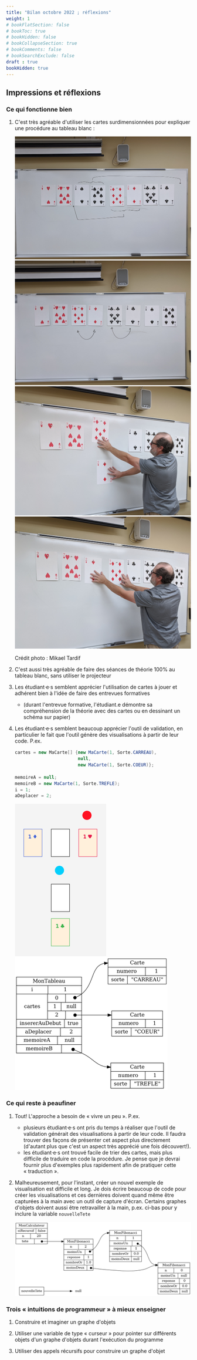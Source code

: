 ```yaml
---
title: "Bilan octobre 2022 ; réflexions"
weight: 1
# bookFlatSection: false
# bookToc: true
# bookHidden: false
# bookCollapseSection: true
# bookComments: false
# bookSearchExclude: false
draft : true
bookHidden: true
---
```



## Impressions et réflexions


### Ce qui fonctionne bien

1. C'est très agréable d'utiliser les cartes surdimensionnées pour expliquer une procédure au tableau blanc&nbsp;:

    <img class="small-figure" src="/approche/trier/trier_par_sorte.jpg" />
    <img class="small-figure" src="/approche/trier/trier_par_numero01.jpg" />
    <img class="small-figure" src="/approche/trier/trier_par_numero03.jpg" />
    <img class="small-figure" src="/approche/trier/trier_par_numero02.jpg" />

    Crédit photo&nbsp;: Mikael Tardif

1. C'est aussi très agréable de faire des séances de théorie 100% au tableau blanc, sans utiliser le projecteur

1. Les étudiant·e·s semblent apprécier l'utilisation de cartes à jouer et adhérent bien à l'idée de faire des entrevues formatives
    * (durant l'entrevue formative, l'étudiant.e démontre sa compréhension de la théorie avec des cartes ou en dessinant un schéma sur papier)

1. Les étudiant·e·s semblent beaucoup apprécier l'outil de validation, en particulier le fait que l'outil génère des visualisations à partir de leur code. P.ex.

    ```java
    cartes = new MaCarte[] {new MaCarte(1, Sorte.CARREAU),
                            null,
                            new MaCarte(1, Sorte.COEUR)};

    memoireA = null;
    memoireB = new MaCarte(1, Sorte.TREFLE);
    i = 1;
    aDeplacer = 2;
    ```

    <img src="/annexes/annexe_bilans/bilan_octobre_2022/cartes.png">

    <img src="/annexes/annexe_bilans/bilan_octobre_2022/graphe.png">


### Ce qui reste à peaufiner

1. Tout! L'approche a besoin de «&nbsp;vivre un peu&nbsp;». P.ex. 
    * plusieurs étudiant·e·s ont pris du temps à réaliser que l'outil de validation générait des visualisations à partir de leur code. Il faudra trouver des façons de présenter cet aspect plus directement (d'autant plus que c'est un aspect très apprécié une fois découvert!).
    * les étudiant·e·s ont trouvé facile de trier des cartes, mais plus difficile de traduire en code la procédure. Je pense que je devrai fournir plus d'exemples plus rapidement afin de pratiquer cette «&nbsp;traduction&nbsp;».

1. Malheureusement, pour l'instant, créer un nouvel exemple de visualisation est difficile et long. Je dois écrire beaucoup de code pour créer les visualisations et ces dernières doivent quand même être capturées à la main avec un outil de capture d'écran. Certains graphes d'objets doivent aussi être retravailler à la main, p.ex. ci-bas pour y inclure la variable `nouvelleTete`

    <img class="figure" src="/annexes/annexe_bilans/bilan_octobre_2022/dyn01.png"/>


### Trois «&nbsp;intuitions de programmeur&nbsp;» à mieux enseigner

1. Construire et imaginer un graphe d'objets

1. Utiliser une variable de type «&nbsp;curseur&nbsp;» pour pointer sur différents objets d'un graphe d'objets durant l'exécution du programme

1. Utiliser des appels récursifs pour construire un graphe d'objet
